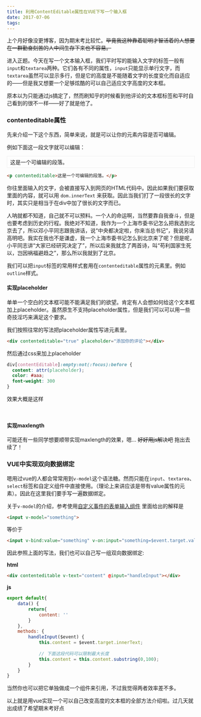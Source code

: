 ```yaml
---
title: 利用ContentEditable属性在VUE下写一个输入框
date: 2017-07-06
tags:
---
```


上个月好像没更博客，因为期末考比较忙。~~毕竟我这种靠着聪明才智活着的人想要在一群勤奋刻苦的人中间生存下来也不容易。~~

进入正题。今天在写一个文本输入框，我们平时写的能输入文字的标签一般有`input`和`textarea`两种。它们各有不同的属性，`input`只能显示单行文字，而`textarea`虽然可以显示多行，但是它的高度是不能随着文字的长度变化而自适应的——但是我又想要一个足够炫酷的可以自己适应文字高度的文本框。

原本以为只能通过js搞定了，然而刷知乎的时候看到他评论的文本框标签和平时自己看到的很不一样——好了就是他了。
<link href="/static/editorable-placehodler.css" type="text/css" rel="stylesheet">

### contenteditable属性
先来介绍一下这个东西，简单来说，就是可以让你的元素内容是否可编辑。

例如下面这一段文字就可以编辑：

<p contenteditable="true" style="border: 1px solid #eee; padding: 5px 8px">这是一个可编辑的段落。</p>

```html
<p contenteditable>这是一个可编辑的段落。</p>
```

你往里面输入的文字，会被直接写入到网页的HTML代码中。因此如果我们要获取里面的内容，就可以用 `dom.innerText` 来获取。因此当我们打了一段很长的文字时，其实只是相当于在div中加了很长的文字而已。

<div contenteditable="true" placeholder="苟利国家生死以，岂因祸福避趋之">人呐就都不知道，自己就不可以预料。一个人的命运啊，当然要靠自我奋斗，但是也要考虑到历史的行程。我绝对不知道，我作为一个上海市委书记怎么把我选到北京去了，所以邓小平同志跟我讲话，说“中央都决定啦，你来当总书记”，我说另请高明吧。我实在我也不是谦虚，我一个上海市委书记怎么到北京来了呢？但是呢，小平同志讲“大家已经研究决定了”，所以后来我就念了两首诗，叫“苟利国家生死以，岂因祸福避趋之”，那么所以我就到了北京。</div>

我们可以把`input`标签的常用样式套用在`contenteditable`属性的元素里。例如`outline`样式。

#### 实现placeholder

单单一个空白的文本框可能不能满足我们的欲望。肯定有人会想如何给这个文本框加上placeholder。虽然原生不支持placeholder属性，但是我们可以可以用一些奇技淫巧来满足这个要求。

我们按照往常的写法把placeholder属性写进元素里。

```html
<div contenteditable="true" placeholder="添加你的评论"></div>
```

然后通过css来加上placeholder

```css
div[contentEditable]:empty:not(:focus):before {
  content: attr(placeholder);
  color: #aaa;
  font-weight: 300
}
```
效果大概是这样

<div class="input-placeholder" contenteditable="true" placeholder="添加你的评论"></div>

#### 实现maxlength

可能还有一些同学想要顺带实现maxlength的效果，嗯…
~~好好用js解决吧~~ 拖出去续了！

### VUE中实现双向数据绑定

嗯用过vue的人都会常常用到`v-model`这个语法糖。然而只能在`input`、`textarea`、`select`标签和自定义组件中直接使用。（理论上来讲应该是带有value属性的元素）。因此在这里我们要手写一遍数据绑定。

关于`v-model`的介绍，参考使用[自定义事件的表单输入组件](https://cn.vuejs.org/v2/guide/components.html#%E4%BD%BF%E7%94%A8%E8%87%AA%E5%AE%9A%E4%B9%89%E4%BA%8B%E4%BB%B6%E7%9A%84%E8%A1%A8%E5%8D%95%E8%BE%93%E5%85%A5%E7%BB%84%E4%BB%B6)
里面给出的解释是

```html
<input v-model="something">
```

等价于

```html
<input v-bind:value="something" v-on:input="something=$event.target.value">
```

因此参照上面的写法，我们也可以自己写一组双向数据绑定:

**html**
```html
<div contenteditable v-text="content" @input="handleInput"></div>
```

**js**
```js
export default{
    data() {
        return{
            content: ''        
        }
    },
    methods: {
        handleInput($event) {
            this.content = $event.target.innerText;
            
            // 下面这段代码可以限制最大长度
            this.content = this.content.substring(0,100);
        }
    }
}
```

当然你也可以把它单独做成一个组件来引用，不过我觉得两者效率差不多。

以上就是用vue实现一个可以自己改变高度的文本框的全部方法介绍啦。过几天就出成绩了希望期末考好点
